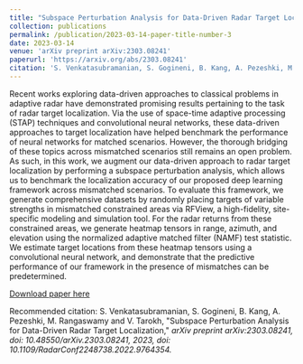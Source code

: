 ```yaml
---
title: "Subspace Perturbation Analysis for Data-Driven Radar Target Localization"
collection: publications
permalink: /publication/2023-03-14-paper-title-number-3
date: 2023-03-14
venue: 'arXiv preprint arXiv:2303.08241'
paperurl: 'https://arxiv.org/abs/2303.08241'
citation: 'S. Venkatasubramanian, S. Gogineni, B. Kang, A. Pezeshki, M. Rangaswamy and V. Tarokh (2022). &quot;Subspace Perturbation Analysis for Data-Driven Radar Target Localization.&quot; <i>arXiv preprint arXiv:2303.08241</i>. 1(2).'
---
```

Recent works exploring data-driven approaches to classical problems in adaptive radar have demonstrated promising results pertaining to the task of radar target localization. Via the use of space-time adaptive processing (STAP) techniques and convolutional neural networks, these data-driven approaches to target localization have helped benchmark the performance of neural networks for matched scenarios. However, the thorough bridging of these topics across mismatched scenarios still remains an open problem. As such, in this work, we augment our data-driven approach to radar target localization by performing a subspace perturbation analysis, which allows us to benchmark the localization accuracy of our proposed deep learning framework across mismatched scenarios. To evaluate this framework, we generate comprehensive datasets by randomly placing targets of variable strengths in mismatched constrained areas via RFView, a high-fidelity, site-specific modeling and simulation tool. For the radar returns from these constrained areas, we generate heatmap tensors in range, azimuth, and elevation using the normalized adaptive matched filter (NAMF) test statistic. We estimate target locations from these heatmap tensors using a convolutional neural network, and demonstrate that the predictive performance of our framework in the presence of mismatches can be predetermined.

[Download paper here](https://arxiv.org/abs/2303.08241)

Recommended citation: S. Venkatasubramanian, S. Gogineni, B. Kang, A. Pezeshki, M. Rangaswamy and V. Tarokh, "Subspace Perturbation Analysis for Data-Driven Radar Target Localization," <i>arXiv preprint arXiv:2303.08241<i>, doi: 10.48550/arXiv.2303.08241, 2023, doi: 10.1109/RadarConf2248738.2022.9764354.

